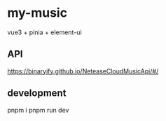 # my-music
vue3 + pinia + element-ui

## API
https://binaryify.github.io/NeteaseCloudMusicApi/#/

## development
pnpm i 
pnpm run dev